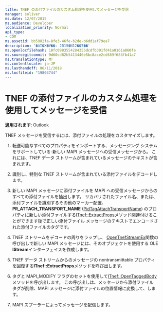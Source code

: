 ```yaml
---
title: TNEF の添付ファイルのカスタム処理を使用してメッセージを受信
manager: soliver
ms.date: 12/07/2015
ms.audience: Developer
localization_priority: Normal
api_type:
- COM
ms.assetid: bb5082fa-8fe3-46fe-b2de-b6dd1af79ea7
description: '�ŏI�X�V��: 2015�N12��7��'
ms.openlocfilehash: 18fc0983554284355dcdfb301fd41a0161a860fe
ms.sourcegitcommit: 9d60cd82b5413446e5bc8ace2cd689f683fb41a7
ms.translationtype: MT
ms.contentlocale: ja-JP
ms.lasthandoff: 06/11/2018
ms.locfileid: "19803744"
---
```

# <a name="receiving-messages-by-using-tnef-custom-attachment-processing"></a>TNEF の添付ファイルのカスタム処理を使用してメッセージを受信

 
  
**適用されます**: Outlook 
  
TNEF メッセージを受信するには、添付ファイルの処理をカスタマイズします。
  
1. 転送可能なすべてのプロパティをインポートする、メッセージング システムをサポートしている-新しい MAPI メッセージへの受信メッセージから。 これには、TNEF データ ストリームが含まれているメッセージのテキストが含まれます。
    
2. 識別し、特別な TNEF ストリームが含まれている添付ファイルをデコードします。
    
3. 新しい MAPI メッセージに添付ファイルを MAPI への受信メッセージからのすべての添付ファイルを抽出します。 リカバリされたファイル名、または、添付ファイルを識別するその他のマーカー配置、 **PR_ATTACH_TRANSPORT_NAME** ([PidTagAttachTransportName](pidtagattachtransportname-canonical-property.md)) のプロパティに新しい添付ファイルする[ITnef::ExtractProps](itnef-extractprops.md)メソッド関連付けることができます後で正しい添付ファイル メッセージのテキストでエンコードされた添付ファイルのタグです。 
    
4. TNEF ストリームをデコードの周りをラップし、 [OpenTnefStreamEx](opentnefstreamex.md)関数の呼び出しで新しい MAPI メッセージには、そのオブジェクトを使用する OLE **IStream**インターフェイスを作成します。 
    
5. TNEF データ ストリームからのメッセージの nontransmittable プロパティを回復する**ITnef::ExtractProps**メソッドを呼び出します。 
    
6. タグと MAPI_MODIFY フラグのセットを使用して[ITnef::OpenTaggedBody](itnef-opentaggedbody.md)メソッドを呼び出します。 この呼び出しは、メッセージから添付ファイル タグが削除、MAPI メッセージに添付ファイルの位置情報に変換して、します。 
    
7. MAPI スプーラーによってメッセージを配信します。
    


